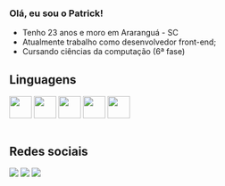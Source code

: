 ### Olá, eu sou o Patrick!

- Tenho 23 anos e moro em Araranguá - SC
- Atualmente trabalho como desenvolvedor front-end;
- Cursando ciências da computação (6ª fase)


## Linguagens
 <div style={display="inline_block"}>
   <img align="center" height="40" width="40" src="https://cdn.jsdelivr.net/gh/devicons/devicon/icons/html5/html5-plain-wordmark.svg">
   <img align="center" height="40" width="40" src="https://cdn.jsdelivr.net/gh/devicons/devicon/icons/css3/css3-plain-wordmark.svg">
   <img align="center" height="40" width="40" src="https://cdn.jsdelivr.net/gh/devicons/devicon/icons/javascript/javascript-original.svg">
   <img align="center" height="40" width="40" src="https://cdn.jsdelivr.net/gh/devicons/devicon/icons/typescript/typescript-plain.svg">
   <img align="center" height="40" width="40" src="https://cdn.jsdelivr.net/gh/devicons/devicon/icons/react/react-original.svg"> 
  </div>
<br/>

 ## Redes sociais
<div style={display="inline_block">
  <a href="https://www.linkedin.com/in/patrick-burin-rodriguez-398496206?lipi=urn%3Ali%3Apage%3Ad_flagship3_profile_view_base_contact_details%3BIDL8KCwgTcuUaogq7jl9sw%3D%3D" target="_blank"><img src="https://img.shields.io/badge/-LinkedIn-%230077B5?style=for-the-badge&logo=linkedin&logoColor=white" target="_blank"></a>
  <a href="https://www.instagram.com/patrickburinn" target="_blank"><img src="https://img.shields.io/badge/-Instagram-%23E4405F?style=for-the-badge&logo=instagram&logoColor=white" target="_blank"></a>
  <a href = "mailto: patrickburin17@gmail.com" target="_blank"><img src="https://img.shields.io/badge/-Gmail-%23333?style=for-the-badge&logo=gmail&logoColor=white" target="_blank"></a>
</div>

